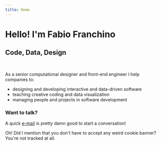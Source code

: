 ```yaml
---
title: Home
---
```


# Hello! I'm Fabio Franchino

## Code, Data, Design

<br />

As a senior <span class="s">computational designer</span> and <span class="s">front-end engineer</span> I help companies to:



- designing and developing <span class="s" data-type="underline">interactive</span> and  <span class="s" data-type="underline">data-driven</span> software
- teaching <span class="s" data-type="underline">creative coding</span> and <span class="s" data-type="underline">data visualization</span>
- managing <span class="s" data-type="underline">people</span> and <span class="s" data-type="underline">projects</span> in software development


<Stats></Stats>


### Want to talk?

A quick <span class="s" data-type="underline" data-color="#333">[e-mail](mailto:fabio.franchino@gmail.com)</span> is pretty damn good to start a conversation!

Oh! Did I mention that you don't have to accept any weird cookie banner?
<br />You're <span class="s" data-type="underline" data-color="#333">not tracked</span> at all.